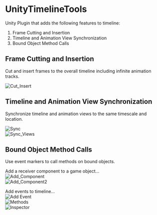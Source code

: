 # UnityTimelineTools
Unity Plugin that adds the following features to timeline:
1. Frame Cutting and Insertion
2. Timeline and Animation View Synchronization
3. Bound Object Method Calls

## Frame Cutting and Insertion
Cut and insert frames to the overall timeline including infinite animation tracks.

![Cut_Insert](https://user-images.githubusercontent.com/5836001/201495143-d20c75a5-f624-423d-ad19-ea1ff815737f.png)

## Timeline and Animation View Synchronization
Synchronize timeline and animation views to the same timescale and location.

![Sync](https://user-images.githubusercontent.com/5836001/201495192-92c6ec90-ceea-4286-b5b7-e44ece2deec1.png)\
![Sync_Views](https://user-images.githubusercontent.com/5836001/201495269-548744c5-48a2-4cae-9329-48e8e9d57038.png)


## Bound Object Method Calls
Use event markers to call methods on bound objects.

Add a receiver component to a game object...\
![Add_Component](https://user-images.githubusercontent.com/5836001/201498890-5e60b80e-2def-4b1e-9efc-6e0cc79db133.png)\
![Add_Component2](https://user-images.githubusercontent.com/5836001/201498943-347b6eb5-f334-4438-a7ae-666169b9d06e.png)

Add events to timeline...\
![Add Event](https://user-images.githubusercontent.com/5836001/201495690-400274e9-e06a-4404-a0a9-09f79a9c24c6.png)\
![Methods](https://user-images.githubusercontent.com/5836001/201495376-3a3cb844-2910-4215-afd8-ed3f3b1e3f79.png)\
![Inspector](https://user-images.githubusercontent.com/5836001/201495423-e914b968-4838-4402-98a2-3b3858f3aa12.png)
